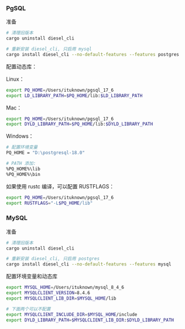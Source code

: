 ### PgSQL

准备

```bash
# 清理旧版本 
cargo uninstall diesel_cli

# 重新安装 diesel_cli, 只启用 mysql 
cargo install diesel_cli --no-default-features --features postgres
```

配置动态库：

Linux：

```bash
export PQ_HOME=/Users/ituknown/pgsql_17_6
export LD_LIBRARY_PATH=$PQ_HOME/lib:$LD_LIBRARY_PATH
```

Mac：

```bash
export PQ_HOME=/Users/ituknown/pgsql_17_6
export DYLD_LIBRARY_PATH=$PQ_HOME/lib:$DYLD_LIBRARY_PATH
```

Windows：

```bash
# 配置环境变量
PQ_HOME = "D:\postgresql-18.0"

# PATH 添加: 
%PQ_HOME%\lib
%PQ_HOME%\bin
```

如果使用 rustc 编译，可以配置 RUSTFLAGS：

```bash
export PQ_HOME=/Users/ituknown/pgsql_17_6
export RUSTFLAGS="-L$PQ_HOME/lib"
```

### MySQL

准备

```bash
# 清理旧版本 
cargo uninstall diesel_cli

# 重新安装 diesel_cli, 只启用 postgres 
cargo install diesel_cli --no-default-features --features mysql
```

配置环境变量和动态库

```bash
export MYSQL_HOME=/Users/ituknown/mysql_8_4_6
export MYSQLCLIENT_VERSION=8.4.6
export MYSQLCLIENT_LIB_DIR=$MYSQL_HOME/lib

# 下面两个可以不配置
export MYSQLCLIENT_INCLUDE_DIR=$MYSQL_HOME/include
export DYLD_LIBRARY_PATH=$MYSQLCLIENT_LIB_DIR:$DYLD_LIBRARY_PATH
```